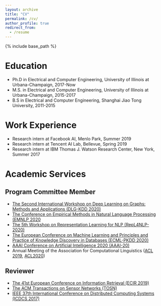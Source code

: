 ```yaml
---
layout: archive
title: "CV"
permalink: /cv/
author_profile: true
redirect_from:
  - /resume
---
```


{% include base_path %}

Education
======
* Ph.D in Electrical and Computer Engineering, University of Illinois at Urbana-Champaign, 2017-Now
* M.S. in Electrical and Computer Engineering, University of Illinois at Urbana-Champaign, 2015-2017
* B.S in Electrical and Computer Engineering, Shanghai Jiao Tong University, 2011-2015

Work Experience
======
* Research intern at Facebook AI, Menlo Park, Summer 2019
* Research intern at Tencent AI Lab, Bellevue, Spring 2019
* Research intern at IBM Thomas J. Watson Research Center, New York, Summer 2017
  
Academic Services
======
## Program Committee Member
* [The Second International Workshop on Deep Learning on Graphs: Methods and Applications (DLG-KDD 2020)](https://deep-learning-graphs.bitbucket.io/dlg-kdd20/)
* [The Conference on Empirical Methods in Natural Language Processing (EMNLP 2020](https://2020.emnlp.org)
* [The 5th Workshop on Representation Learning for NLP (RepL4NLP-2020)](https://sites.google.com/view/repl4nlp2020/home?authuser=0)
* [The European Conference on Machine Learning and Principles and Practice of Knowledge Discovery in Databases (ECML-PKDD 2020)](https://ecmlpkdd2020.net/)
* [AAAI Conference on Artificial Intelligence 2020 (AAAI-20)](https://aaai.org/Conferences/AAAI-20/)
* Annual Meeting of the Association for Computational Linguistics ([ACL 2019](http://www.acl2019.org), [ACL2020](https://acl2020.org/))

## Reviewer
* [The 41st European Conference on Information Retrieval (ECIR 2019)](http://ecir2019.org/)
* [The ACM Transactions on Sensor Networks (TOSN)](https://dl.acm.org/journal/tosn)
* [IEEE 37th International Conference on Distributed Computing Systems (ICDCS 2017)](http://icdcs2017.gatech.edu/)
